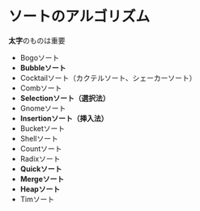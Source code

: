 # ソートのアルゴリズム
**太字**のものは重要
* Bogoソート
* **Bubbleソート**
* Cocktailソート（カクテルソート、シェーカーソート）
* Combソート
* **Selectionソート（選択法）**
* Gnomeソート
* **Insertionソート（挿入法）**
* Bucketソート
* Shellソート
* Countソート
* Radixソート
* **Quickソート**
* **Mergeソート**
* **Heapソート**
* Timソート